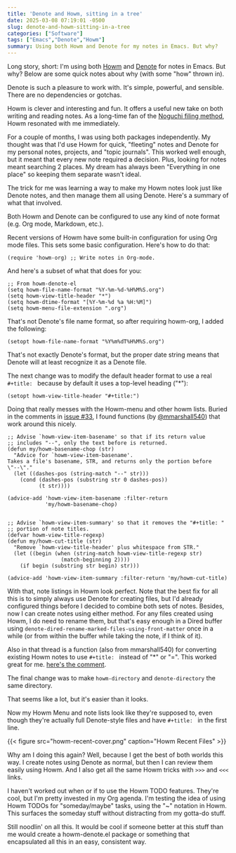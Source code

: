 ```yaml
---
title: 'Denote and Howm, sitting in a tree'
date: 2025-03-08 07:19:01 -0500
slug: denote-and-howm-sitting-in-a-tree
categories: ["Software"]
tags: ["Emacs","Denote","Howm"]
summary: Using both Howm and Denote for my notes in Emacs. But why?
---
```


Long story, short: I'm using both [Howm](https://github.com/kaorahi/howm) and [Denote](https://protesilaos.com/emacs/denote) for notes in Emacs. But why? Below are some quick notes about why (with some "how" thrown in).

Denote is such a pleasure to work with. It's simple, powerful, and sensible. There are no dependencies or gotchas.

Howm is clever and interesting and fun. It offers a useful new take on both writing and reading notes. As a long-time fan of the [Noguchi filing method](https://archive.baty.net/2005/noguchi-filing-system/), Howm resonated with me immediately.

For a couple of months, I was using both packages independently. My thought was that I'd use Howm for quick, "fleeting" notes and Denote for my personal notes, projects, and "topic journals". This worked well enough, but it meant that every new note required a decision. Plus, looking for notes meant searching 2 places. My dream has always been "Everything in one place" so keeping them separate wasn't ideal.

The trick for me was learning a way to make my Howm notes look just like Denote notes, and then manage them all using Denote. Here's a summary of what that involved.

Both Howm and Denote can be configured to use any kind of note format (e.g. Org mode, Markdown, etc.). 

Recent versions of Howm have some built-in configuration for using Org mode files. This sets some basic configuration. Here's how to do that:

```emacs-lisp
(require 'howm-org) ;; Write notes in Org-mode.
```

And here's a subset of what that does for you:

```emacs-lisp
;; From howm-denote-el
(setq howm-file-name-format "%Y-%m-%d-%H%M%S.org")
(setq howm-view-title-header "*")
(setq howm-dtime-format "[%Y-%m-%d %a %H:%M]")
(setq howm-menu-file-extension ".org")
```

That's not Denote's file name format, so after requiring howm-org, I added the following:

```emacs-lisp
(setopt howm-file-name-format "%Y%m%dT%H%M%S.org")
```

That's not exactly Denote's format, but the proper date string means that Denote will at least recognize it as a Denote file. 

The next change was to modify the default header format to use a real `#+title: ` because by default it uses a top-level heading ("*"):

```emacs-lisp
(setopt howm-view-title-header "#+title:")
```

Doing that really messes with the Howm-menu and other howm lists. Buried in the comments in [issue #33](https://github.com/kaorahi/howm/issues/33), I found functions (by [@mmarshall540](https://github.com/mmarshall540)) that work around this nicely.

```emacs-lisp
;; Advise `howm-view-item-basename' so that if its return value
;; includes "--", only the text before is returned.
(defun my/howm-basename-chop (str)
  "Advice for `howm-view-item-basename'.
Takes a file's basename, STR, and returns only the portion before
\"--\"."
  (let ((dashes-pos (string-match "--" str)))
    (cond (dashes-pos (substring str 0 dashes-pos))
          (t str))))

(advice-add 'howm-view-item-basename :filter-return
            'my/howm-basename-chop)


;; Advise `howm-view-item-summary' so that it removes the "#+title: "
;; portion of note titles.
(defvar howm-view-title-regexp)
(defun my/howm-cut-title (str)
  "Remove `howm-view-title-header' plus whitespace from STR."
  (let ((begin (when (string-match howm-view-title-regexp str)
                 (match-beginning 2))))
    (if begin (substring str begin) str)))

(advice-add 'howm-view-item-summary :filter-return 'my/howm-cut-title)
```

With that, note listings in Howm look perfect. Note that the best fix for all this is to simply always use Denote for creating files, but I'd already configured things before I decided to combine both sets of notes. Besides, now I can create notes using either method. For any files created using Howm, I do need to rename them, but that's easy enough in a Dired buffer using `denote-dired-rename-marked-files-using-front-matter` once in a while (or from within the buffer while taking the note, if I think of it).

Also in that thread is a function (also from mmarshall540) for converting existing Howm notes to use `#+title: ` instead of "*" or "=". This worked great for me. [here's the comment](https://github.com/kaorahi/howm/issues/33#issuecomment-2629086415).

The final change was to make `howm-directory` and `denote-directory` the same directory.

That seems like a lot, but it's easier than it looks. 

Now my Howm Menu and note lists look like they're supposed to, even though they're actually full Denote-style files and have `#+title: ` in the first line.

{{< figure src="howm-recent-cover.png" caption="Howm Recent Files" >}}

Why am I doing this again? Well, because I get the best of both worlds this way. I create notes using Denote as normal, but then I can review them easily using Howm. And I also get all the same Howm tricks with `>>>` and `<<<` links.

I haven't worked out when or if to use the Howm TODO features. They're cool, but I'm pretty invested in my Org agenda. I'm testing the idea of using Howm TODOs for "someday/maybe" tasks, using the "~" notation in Howm. This surfaces the someday stuff without distracting from my gotta-do stuff. 

Still noodlin' on all this. It would be cool if someone better at this stuff than me would create a howm-denote.el package or something that encapsulated all this in an easy, consistent way.


